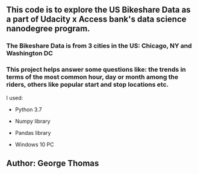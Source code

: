 ## This code is to explore the US Bikeshare Data as a part of Udacity x Access bank's data science nanodegree program.

### The Bikeshare Data is from 3 cities in the US: Chicago, NY and Washington DC

### This project helps answer some questions like: the trends in terms of the most common hour, day or month among the riders, others like popular start and stop locations etc.


I used: 

* Python 3.7

* Numpy library

* Pandas library

* Windows 10 PC

## Author: George Thomas

